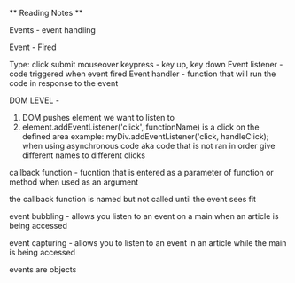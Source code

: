 ** Reading Notes **

Events - event handling

Event - Fired 

Type: 
click
submit
mouseover
keypress - key up, key down
Event listener - code triggered when event fired
Event handler - function that will run the code in response to the event

DOM LEVEL - 
1. DOM pushes element we want to listen to 
2. element.addEventListener('click', functionName) is a click on the defined area
  example: myDiv.addEventListener('click, handleClick);
    when using asynchronous code aka code that is not ran in order give different names to different clicks

callback function - fucntion that is entered as a parameter of function or method when used as an argument

the callback function is named but not called until the event sees fit

event bubbling - allows you listen to an event on a main when an article  is being accessed

event capturing - allows you to listen to an event in an article while the main is being accessed

events are objects 
